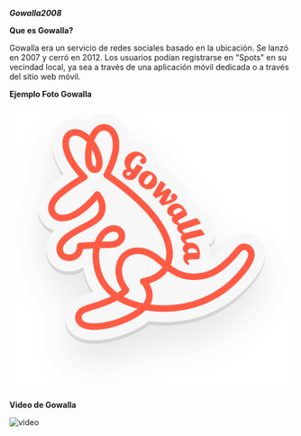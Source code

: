 _**Gowalla2008**_

**Que es Gowalla?**

Gowalla era un servicio de redes sociales basado en la ubicación. Se lanzó en 2007 y cerró en 2012. Los usuarios podían registrarse en "Spots" en su vecindad local, ya sea a través de una aplicación móvil dedicada o a través del sitio web móvil.

**Ejemplo Foto Gowalla**

![archive](https://github.com/TonyGutierrez20/SMX2_M8UF1A1_Gowalla---2008_TonyLahjaji/blob/main/5f8dd8069959243a5679fa62_art__sticker-shadow--x320.png)

**Video de Gowalla**

![video](https://www.youtube.com/watch?v=o9XO9hXEiiY)
